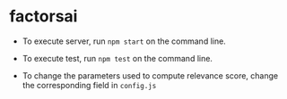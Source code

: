 # factorsai

- To execute server, run `npm start` on the command line.
- To execute test, run `npm test` on the command line.

- To change the parameters used to compute relevance score, change the corresponding field in `config.js`
